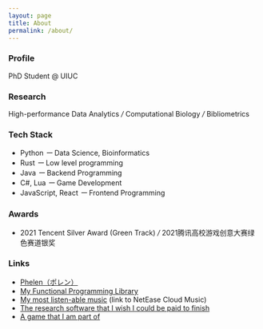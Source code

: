 ```yaml
---
layout: page
title: About
permalink: /about/
---
```


### Profile

PhD Student @ UIUC

### Research
High-performance Data Analytics <em class="deemph">/</em> Computational Biology <em class="deemph">/</em> Bibliometrics

<!-- Advisor: Tandy Warnow, UIUC -->

### Tech Stack

 - Python <em class="deemph">ー</em> Data Science, Bioinformatics
 - Rust <em class="deemph">ー</em> Low level programming
 - Java <em class="deemph">ー</em> Backend Programming
 - C#, Lua <em class="deemph">ー</em> Game Development
 - JavaScript, React <em class="deemph">ー</em> Frontend Programming

### Awards

 - 2021 Tencent Silver Award (Green Track) <em class="deemph">/</em> 2021腾讯高校游戏创意大赛绿色赛道银奖

### Links

 - [Phelen（ポレン）](/fun/#phelen-%E3%83%9D%E3%83%AC%E3%83%B3)
 - [My Functional Programming Library](https://github.com/RuneBlaze/coarse)
 - [My most listen-able music](https://music.163.com/#/album?id=73915857) (link to NetEase Cloud Music)
 - [The research software that I wish I could be paid to finish](https://github.com/RuneBlaze/ogcat)
 - [A game that I am part of](https://store.steampowered.com/app/1074190/Dragon_Spirits/)